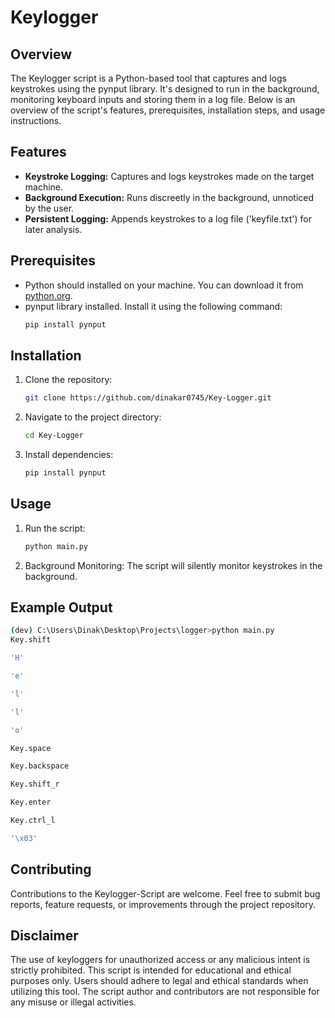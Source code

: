 # Keylogger

## Overview

The Keylogger script is a Python-based tool that captures and logs keystrokes using the pynput library. It's designed to run in the background, monitoring keyboard inputs and storing them in a log file. Below is an overview of the script's features, prerequisites, installation steps, and usage instructions.

## Features

- **Keystroke Logging:** Captures and logs keystrokes made on the target machine.
- **Background Execution:** Runs discreetly in the background, unnoticed by the user.
- **Persistent Logging:** Appends keystrokes to a log file ('keyfile.txt') for later analysis.

## Prerequisites

- Python should installed on your machine. You can download it from [python.org](https://www.python.org/downloads/).
- pynput library installed. Install it using the following command:
    ```bash
    pip install pynput
    ```

## Installation

1. Clone the repository:

    ```bash
    git clone https://github.com/dinakar0745/Key-Logger.git
    ```

2. Navigate to the project directory:

    ```bash
    cd Key-Logger
    ```

3. Install dependencies:

    ```bash
    pip install pynput
    ```

## Usage

1. Run the script:

    ```bash
    python main.py
    ```
2. Background Monitoring:
The script will silently monitor keystrokes in the background.

## Example Output

```bash
(dev) C:\Users\Dinak\Desktop\Projects\logger>python main.py
Key.shift

'H'

'e'

'l'

'l'

'o'

Key.space

Key.backspace

Key.shift_r

Key.enter

Key.ctrl_l

'\x03'
```

## Contributing

Contributions to the Keylogger-Script are welcome. Feel free to submit bug reports, feature requests, or improvements through the project repository.

## Disclaimer
The use of keyloggers for unauthorized access or any malicious intent is strictly prohibited. This script is intended for educational and ethical purposes only. Users should adhere to legal and ethical standards when utilizing this tool. The script author and contributors are not responsible for any misuse or illegal activities.